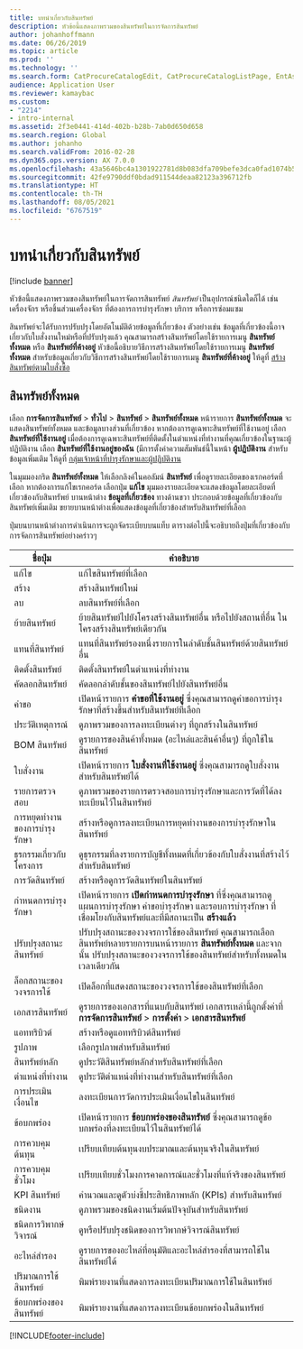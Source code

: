 ```yaml
---
title: บทนำเกี่ยวกับสินทรัพย์
description: หัวข้อนี้แสดงภาพรวมของสินทรัพย์ในการจัดการสินทรัพย์
author: johanhoffmann
ms.date: 06/26/2019
ms.topic: article
ms.prod: ''
ms.technology: ''
ms.search.form: CatProcureCatalogEdit, CatProcureCatalogListPage, EntAssetTimeline, EntAssetObjectTableLookup, EntAssetObjectTableParent, EntAssetObjectOverview, EntAssetObjectImage, EntAssetObjectTable, EntAssetLifecycleStateLog, EntAssetObjectWorkOrderActive, EntAssetObjectAttribute
audience: Application User
ms.reviewer: kamaybac
ms.custom:
- "2214"
- intro-internal
ms.assetid: 2f3e0441-414d-402b-b28b-7ab0d650d658
ms.search.region: Global
ms.author: johanho
ms.search.validFrom: 2016-02-28
ms.dyn365.ops.version: AX 7.0.0
ms.openlocfilehash: 43a5646bc4a1301922781d8b083dfa709befe3dca0fad1074b5433c6e02f5c66
ms.sourcegitcommit: 42fe9790ddf0bdad911544deaa82123a396712fb
ms.translationtype: HT
ms.contentlocale: th-TH
ms.lasthandoff: 08/05/2021
ms.locfileid: "6767519"
---
```

# <a name="introduction-to-assets"></a>บทนำเกี่ยวกับสินทรัพย์

[!include [banner](../../includes/banner.md)]

 

หัวข้อนี้แสดงภาพรวมของสินทรัพย์ในการจัดการสินทรัพย์ *สินทรัพย์* เป็นอุปกรณ์ชนิดใดก็ได้ เช่น เครื่องจักร หรือชิ้นส่วนเครื่องจักร ที่ต้องการการบำรุงรักษา บริการ หรือการซ่อมแซม

สินทรัพย์จะได้รับการปรับปรุงโดยอัตโนมัติด้วยข้อมูลที่เกี่ยวข้อง ตัวอย่างเช่น ข้อมูลที่เกี่ยวข้องนี้อาจเกี่ยวกับใบสั่งงานใหม่หรือที่ปรับปรุงแล้ว คุณสามารถสร้างสินทรัพย์โดยใช้รายการเมนู **สินทรัพย์ทั้งหมด** หรือ **สินทรัพย์ที่ค้างอยู่** หัวข้อนี้อธิบายวิธีการสร้างสินทรัพย์โดยใช้รายการเมนู **สินทรัพย์ทั้งหมด** สำหรับข้อมูลเกี่ยวกับวิธีการสร้างสินทรัพย์โดยใช้รายการเมนู **สินทรัพย์ที่ค้างอยู่** ให้ดูที่ [สร้างสินทรัพย์ตามใบสั่งซื้อ](../objects/create-objects-based-on-purchase-orders.md)

## <a name="all-assets"></a>สินทรัพย์ทั้งหมด

เลือก **การจัดการสินทรัพย์** \> **ทั่วไป** \> **สินทรัพย์** \> **สินทรัพย์ทั้งหมด** หน้ารายการ **สินทรัพย์ทั้งหมด** จะแสดงสินทรัพย์ทั้งหมด และข้อมูลบางส่วนที่เกี่ยวข้อง หากต้องการดูเฉพาะสินทรัพย์ที่ใช้งานอยู่ เลือก **สินทรัพย์ที่ใช้งานอยู่** เมื่อต้องการดูเฉพาะสินทรัพย์ที่ติดตั้งในตำแหน่งที่ทำงานที่คุณเกี่ยวข้องในฐานะผู้ปฏิบัติงาน เลือก **สินทรัพย์ที่ใช้งานอยู่ของฉัน** (มีการตั้งค่าความสัมพันธ์นี้ในหน้า **ผู้ปฏิบัติงาน** สำหรับข้อมูลเพิ่มเติม ให้ดูที่ [กลุ่มเจ้าหน้าที่บำรุงรักษาและผู้ปฏิบัติงาน](../setup-for-objects/workers-and-worker-groups.md)

ในมุมมองกริด **สินทรัพย์ทั้งหมด** ให้เลือกลิงค์ในคอลัมน์ **สินทรัพย์** เพื่อดูรายละเอียดของเรกคอร์ดที่เลือก หากต้องการแก้ไขเรกคอร์ด เลือกปุ่ม **แก้ไข** มุมมองรายละเอียดจะแสดงข้อมูลโดยละเอียดที่เกี่ยวข้องกับสินทรัพย์ บานหน้าต่าง **ข้อมูลที่เกี่ยวข้อง** ทางด้านขวา ประกอบด้วยข้อมูลที่เกี่ยวข้องกับสินทรัพย์เพิ่มเติม ขยายบานหน้าต่างเพื่อแสดงข้อมูลที่เกี่ยวข้องสำหรับสินทรัพย์ที่เลือก

ปุ่มบนบานหน้าต่างการดำเนินการจะถูกจัดระเบียบบนแท็บ ตารางต่อไปนี้จะอธิบายถึงปุ่มที่เกี่ยวข้องกับการจัดการสินทรัพย์อย่างคร่าวๆ

| ชื่อปุ่ม          | คำอธิบาย                                                                                                                                                       |
|----------------------|-------------------------------------------------------------------------------------------------------------------------------------------------------------------|
| แก้ไข                 | แก้ไขสินทรัพย์ที่เลือก                                                                                                                                         |
| สร้าง                   | สร้างสินทรัพย์ใหม่                                                                                                                                                |
| ลบ               | ลบสินทรัพย์ที่เลือก                                                                                                                                       |
| ย้ายสินทรัพย์           | ย้ายสินทรัพย์ไปยังโครงสร้างสินทรัพย์อื่น หรือไปยังสถานที่อื่น ในโครงสร้างสินทรัพย์เดียวกัน                                                                                         |
| แทนที่สินทรัพย์        | แทนที่สินทรัพย์รองหนึ่งรายการในลำดับชั้นสินทรัพย์ด้วยสินทรัพย์อื่น                                                                                                  |
| ติดตั้งสินทรัพย์        | ติดตั้งสินทรัพย์ในตำแหน่งที่ทำงาน                                                                                                                          |
| คัดลอกสินทรัพย์           | คัดลอกลำดับชั้นของสินทรัพย์ไปยังสินทรัพย์อื่น                                                                                                                          |
| คำขอ             | เปิดหน้ารายการ **คำขอที่ใช้งานอยู่** ซึ่งคุณสามารถดูคำขอการบำรุงรักษาที่สร้างขึ้นสำหรับสินทรัพย์ที่เลือก                                                                         |
| ประวัติเหตุการณ์        | ดูภาพรวมของการลงทะเบียนต่างๆ ที่ถูกสร้างในสินทรัพย์                                                                                                         |
| BOM สินทรัพย์            | ดูรายการของสินค้าทั้งหมด (อะไหล่และสินค้าอื่นๆ) ที่ถูกใช้ในสินทรัพย์                                                                                  |
| ใบสั่งงาน          | เปิดหน้ารายการ **ใบสั่งงานที่ใช้งานอยู่** ซึ่งคุณสามารถดูใบสั่งงานสำหรับสินทรัพย์ได้                                                                                        |
| รายการตรวจสอบ            | ดูภาพรวมของรายการตรวจสอบการบำรุงรักษาและการวัดที่ได้ลงทะเบียนไว้ในสินทรัพย์                                                                                                 |
| การหยุดทำงานของการบำรุงรักษา | สร้างหรือดูการลงทะเบียนการหยุดทำงานของการบำรุงรักษาในสินทรัพย์                                                                                                       |
| ธุรกรรมเกี่ยวกับโครงการ | ดูธุรกรรมที่ลงรายการบัญชีทั้งหมดที่เกี่ยวข้องกับใบสั่งงานที่สร้างไว้สำหรับสินทรัพย์                                                                                       |
| การวัดสินทรัพย์       | สร้างหรือดูการวัดสินทรัพย์ในสินทรัพย์                                                                                                               |
| กำหนดการบำรุงรักษา | เปิดหน้ารายการ **เปิดกำหนดการบำรุงรักษา** ที่ซึ่งคุณสามารถดูแผนการบำรุงรักษา คำขอบำรุงรักษา และรอบการบำรุงรักษา ที่เชื่อมโยงกับสินทรัพย์และที่มีสถานะเป็น **สร้างแล้ว** |
| ปรับปรุงสถานะสินทรัพย์   | ปรับปรุงสถานะของวงจรการใช้ของสินทรัพย์ คุณสามารถเลือกสินทรัพย์หลายรายการบนหน้ารายการ **สินทรัพย์ทั้งหมด** และจากนั้น ปรับปรุงสถานะของวงจรการใช้ของสินทรัพย์สำหรับทั้งหมดในเวลาเดียวกัน              |
| ล็อกสถานะของวงจรการใช้  | เปิดล็อกที่แสดงสถานะของวงจรการใช้ของสินทรัพย์ที่เลือก                                                                                                                 |
| เอกสารสินทรัพย์      | ดูรายการของเอกสารที่แนบกับสินทรัพย์ เอกสารเหล่านี้ถูกตั้งค่าที่ **การจัดการสินทรัพย์** \> **การตั้งค่า** \> **เอกสารสินทรัพย์**                 |
| แอททริบิวต์           | สร้างหรือดูแอททริบิวต์สินทรัพย์                                                                                                                             |
| รูปภาพ                | เลือกรูปภาพสำหรับสินทรัพย์                                                                                                                                   |
| สินทรัพย์หลัก        | ดูประวัติสินทรัพย์หลักสำหรับสินทรัพย์ที่เลือก                                                                                                                |
| ตำแหน่งที่ทำงาน | ดูประวัติตำแหน่งที่ทำงานสำหรับสินทรัพย์ที่เลือก                                                                                                          |
| การประเมินเงื่อนไข | ลงทะเบียนการวัดการประเมินเงื่อนไขในสินทรัพย์                                                                                                         |
| ข้อบกพร่อง               | เปิดหน้ารายการ **ข้อบกพร่องของสินทรัพย์** ซึ่งคุณสามารถดูข้อบกพร่องที่ลงทะเบียนไว้ในสินทรัพย์ได้                                                                                             |
| การควบคุมต้นทุน         | เปรียบเทียบต้นทุนงบประมาณและต้นทุนจริงในสินทรัพย์                                                                                                              |
| การควบคุมชั่วโมง         | เปรียบเทียบชั่วโมงการคาดการณ์และชั่วโมงที่แท้จริงของสินทรัพย์                                                                                                              |
| KPI สินทรัพย์           | คำนวณและดูตัวบ่งชี้ประสิทธิภาพหลัก (KPIs) สำหรับสินทรัพย์                                                                                              |
| ชนิดงาน            | ดูภาพรวมของชนิดงานเริ่มต้นปัจจุบันสำหรับสินทรัพย์                                                                                                            |
| ชนิดการวิพากษ์วิจารณ์    | ดูหรือปรับปรุงชนิดของการวิพากษ์วิจารณ์สินทรัพย์                                                                                                                              |
| อะไหล่สำรอง          | ดูรายการของอะไหล่ที่อนุมัติและอะไหล่สำรองที่สามารถใช้ในสินทรัพย์ได้                                                                               |
| ปริมาณการใช้สินทรัพย์    | พิมพ์รายงานที่แสดงการลงทะเบียนปริมาณการใช้ในสินทรัพย์                                                                                                |
| ข้อบกพร่องของสินทรัพย์          | พิมพ์รายงานที่แสดงการลงทะเบียนข้อบกพร่องในสินทรัพย์                                                                                                      |


[!INCLUDE[footer-include](../../../includes/footer-banner.md)]